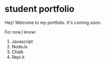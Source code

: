 # student portfolio

Hey! Welcome to my portfolio. It's coming soon.

For now,I know:
1. Javascript
1. NodeJs
1. Chalk
1. Repl.it